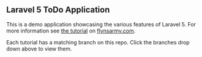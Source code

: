 ## Laravel 5 ToDo Application

This is a demo application showcasing the various features of Laravel 5. For more information see [the tutorial](https://www.flynsarmy.com/2015/02/creating-a-basic-todo-application-in-laravel-5-part-1) on [flynsarmy.com](https://www.flynsarmy.com).

Each tutorial has a matching branch on this repo. Click the branches drop down above to view them.